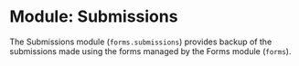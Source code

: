 Module: Submissions
===================

The Submissions module (`forms.submissions`) provides backup of the submissions made using the
forms managed by the Forms module (`forms`).